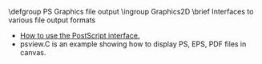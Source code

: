 \defgroup PS Graphics file output
\ingroup Graphics2D
\brief Interfaces to various file output formats

  - [How to use the PostScript interface.](http://root.cern.ch/how/how-use-postscript-interface)
  - psview.C is an example showing how to display PS, EPS, PDF files in canvas.

